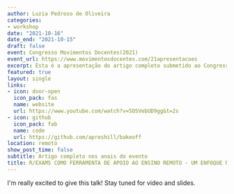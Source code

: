 ```yaml
---
author: Luzia Pedroso de Oliveira
categories:
- workshop
date: "2021-10-16"
date_end: "2021-10-15"
draft: false
event: Congresso Movimentos Docentes(2021)
event_url: https://www.movimentosdocentes.com/21apresentacoes
excerpt: Esta é a apresentação do artigo completo submetido ao Congresso Movimentos Docentes 2021.
featured: true
layout: single
links:
- icon: door-open
  icon_pack: fas
  name: website
  url: https://www.youtube.com/watch?v=SOSVebUD9gg&t=2s
- icon: github
  icon_pack: fab
  name: code
  url: https://github.com/apreshill/bakeoff
location: remoto
show_post_time: false
subtitle: Artigo completo nos anais do evento
title: R/EXAMS COMO FERRAMENTA DE APOIO AO ENSINO REMOTO - UM ENFOQUE NO ENSINO E PRENDIZAGEM DE CÔNICAS
---
```


I'm really excited to give this talk! Stay tuned for video and slides.

